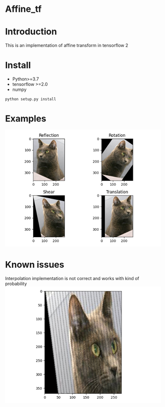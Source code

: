 # Affine_tf

# Introduction

This is an implementation of affine transform in tensorflow 2

# Install
* Python>=3.7
* tensorflow >=2.0
* numpy

```
python setup.py install
```

# Examples

![examples](examples.png)

# Known issues
Interpolation implementation is not correct and works with kind of probability  
![problem](problem.png)